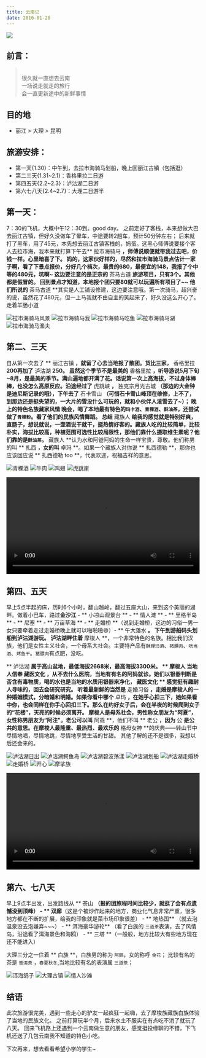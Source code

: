 ```yaml
---
title: 云南记
date: 2016-01-28
---
```


<img class="full-image" src="https://ohv0hyr4v.qnssl.com/banner-yun.jpg" />

## 前言：
<blockquote class="blockquote-center"><br>很久就一直想去云南<br>一场说走就走的旅行<br>会一直更新途中的新鲜事情<br></blockquote>


## 目的地
* 丽江 > 大理 > 昆明

## 旅游安排：
- 第一天{1.30}：中午到，去拉市海骑马划船，晚上回丽江古镇（包括逛）
- 第二三天{1.31~2.1}：香格里拉二日游
- 第四五天{2.2~2.3}：泸沽湖二日游
- 第六七八天{2.4~2.7}：大理二日游半


<!-- more -->

## 第一天：
7：30的飞机，大概中午12：30到。good day。
之前定好了客栈，本来想做大巴去丽江古镇，但好久没做车了晕车，中途要转2趟车，预计50分钟左右；
后来就打了黑车，用了45元，本先想去丽江古镇客栈的，妈蛋。这黑心师傅说要接个客人去拉市海，我本来就打算下午去** 拉市海骑马 **，师傅说顺便就带我过去吧，价钱一样。心里暗喜了下。
妈的，这家伙好样的，尽然和拉市海骑马景点估计一家子啊，看了下景点报价，分好几个档次，最贵的680，最便宜的148，我报了个中等的480元，坑啊~
这边要注意的是正宗的** 茶马古道 **旅游项目，只有3个。其他都是假冒的。
回到景点才知道，本地报个团只要80就可以玩遍所有项目了~~
他们所说的** 茶马古道 **其实是人工铺设修建，这边要注意哦。第一次骑马，超兴奋的说，虽然花了480元，但一上马我就不由自主的笑起来了，好久没这么开心了。走着羊肠小道

![拉市海骑马风景](https://ohv0hyr4v.qnssl.com/IMG_0608.JPG)
![拉市海骑马我](https://ohv0hyr4v.qnssl.com/IMG_0607.JPG)
![拉市海骑马吃鱼](https://ohv0hyr4v.qnssl.com/IMG_0610.JPG)
![拉市海骑马湖](https://ohv0hyr4v.qnssl.com/IMG_0609.JPG)
![拉市海骑马渔夫](https://ohv0hyr4v.qnssl.com/IMG_0611.JPG)





## 第二、三天
自从第一次去了 ** 丽江古镇 **，就留了心去当地报了散团。货比三家，** 香格里拉 **200再加了** 泸沽湖 **250。
虽然这个季节不是最美的** 香格里拉 **，听导游说5月下旬~8月，是最美的季节。满山遍地都开满了花。话说第一次上高海拔，不过身体棒棒，也没怎么高原反应。沿途经过了** 虎跳峡 **，** 独克宗月光古城 **（那边的大金钟是迪尼斯记录的哦），下午去了** 石卡雪山 **（可惜石卡雪山峰顶在维修，上不了，到那边还是挺失望的，一大片的雪没什么可玩的，就和小伙伴人滚雪去了~）；
晚上的特色名族藏家风情 晚会，喝了本地最有特色的`玛卡酒`、`青稞酒`、`酥油茶`，还尝试做了`青稞粉`。看了他们的民族风情舞蹈。
总结** 藏族人 **给我的感觉就是特别好爽，直肠子，想说就说，一壶酒说干就干，挺热情好客的。藏族人吃的比较简单，比较朴实，海拔比较高，种植范围可选性比较局限性，那他们靠什么摄取维生素呢？他们靠的是`酥油茶`。** 藏族人 **认为水和阿爸阿妈的生命一样宝贵，尊敬。他们称男的叫 ** 扎西 **，女的叫** 卓玛 **。如果一个藏族人对你说 ** 扎西德勒 **，那你也应该回应说 ** 扎西德勒 too **，代表欢迎，祝福吉祥的意思。

![青稞酒](https://ohv0hyr4v.qnssl.com/IMG_0034.JPG)
![牛肉](https://ohv0hyr4v.qnssl.com/IMG_0033.JPG)
![鸡翅](https://ohv0hyr4v.qnssl.com/IMG_0030.JPG)
![虎跳崖](https://ohv0hyr4v.qnssl.com/IMG_0024.JPG)


<video src="https://ohv0hyr4v.qnssl.com/y1.mp4" width="100%"  controls="controls"></video>



## 第四、五天
早上5点半起的床，历时6个小时，翻山越岭，翻过五座大山，来到这个美丽的湖畔。做着小巴车，路过**金沙江** - ** 小凉山观景台 ** - ** 情人滩 ** - ** 里格半岛 ** - ** 尼塞 ** - ** 万亩草海 ** - ** 走婚桥 **（说到走婚桥，这边的习俗一男一女只要牵着走过走婚桥晚上就可以啪啪啪😄）- ** 午大落水 **。
下午到游船码头划船到泸沽湖游玩。
泸沽湖畔住着** 摩梭人 **，一个非常特色的名族。相比我们汉族，他们是女性主义社会，一个母系大社会。主要特产品有`酥理玛酒`、`猪膘肉`、`咣当酒`、`烤鱼干`。`猪膘肉`有点肥，没吃。

** 泸沽湖 **属于高山盆地，最低海拔2668米，最高海拔3300米。
** 摩梭人 **当地人信奉** 藏医文化 **，从不去什么医院，当地有有名的阿妈就诊。她们以银器判断是否含有毒物质，喝的水也是当地的水质用银器来净化，** 藏医文化 ** 感觉挺有趣耐人寻味的，回去会研究研究。
听着最新鲜的当然是** 走婚习俗 **，走婚是摩梭人的一种婚姻模式，分暗婚和明婚。如果你看中哪个** 卓玛 **，在她手心扣三下，她如果看中你，也会同样在你手心回扣三下。那么在约好女子后，会在半夜的时候爬到女子的“花楼”，天亮的时候必须离开。
摩梭人是母系社会，男性称女朋友为“阿夏”，女性称男朋友为“阿注”。老公可以叫** 阿乖 **，他们不叫 ** 老公 **，因为** 公 **是公共的意思。在摩梭人最隆重、最热烈、最欢乐的** 格母女神 **的庆典——转山节中尽情地唱，尽情地跳，尽情地享受生活的甘甜。
其他了解的还不是很多，我想以后还会来的。


![泸沽湖日出](https://ohv0hyr4v.qnssl.com/IMG_0600.JPG)
![泸沽湖鳄鱼岛](https://ohv0hyr4v.qnssl.com/IMG_0601.JPG)
![泸沽湖碧波荡漾](https://ohv0hyr4v.qnssl.com/IMG_0605.JPG)
![泸沽湖划船](https://ohv0hyr4v.qnssl.com/IMG_0604.JPG)
![泸沽湖走婚桥](https://ohv0hyr4v.qnssl.com/IMG_0606.JPG)
![走婚桥](https://ohv0hyr4v.qnssl.com/IMG_0016.JPG)
![开心](https://ohv0hyr4v.qnssl.com/IMG_0017.JPG)
![摩挲族](https://ohv0hyr4v.qnssl.com/IMG_0035.JPG)


<video src="https://ohv0hyr4v.qnssl.com/y2.mp4" width="100%" controls="controls"></video>




## 第六、七八天
早上9点半出发，出发路线从 ** 苍山 **（报的团旅程时间比较少，就逛了会有点遗憾没到顶峰） - ** 双廊**（这是个被炒作起来的地方，商业化气息非常严重，很多地方都在不断的扩展，给我的印象就是菜市场印象很差）  - ** 地热国** （就去泡温泉没去泡嫌弃~~~） - ** 洱海豪华游轮** （看了白族的 ` 三道茶 `表演，去了风情岛，沿途看了洱海景色和海鸥） - ** 三塔 **（一般般，地方比较大有些地方现在还不能进入）

大理三分之一住着 ** 白族 **，白族男的称为 ` 阿鹏 `，女的称呼 ` 金花 `；
比较有名的茶是 ` 普洱茶 ` ，` 春夏秋冬 `,当地比较有名的表演属 ` 三道茶 `；

![洱海鸽子](https://ohv0hyr4v.qnssl.com/IMG_0597.JPG)
![大理古镇](https://ohv0hyr4v.qnssl.com/IMG_0598.JPG)
![情人沙滩](https://ohv0hyr4v.qnssl.com/IMG_0599.JPG)



## 结语
此次旅游很完美，遇到一些走心的驴友一起疯狂一起嗨，去了摩梭族藏族白族体验了当地的民族文化。 之前打算玩半个月，后来水土不服实在有点吃不消了就玩了八天。
回来飞机路上还遇到一个云南做生意的朋友，感觉挺投缘聊的不错，下飞机还送了几包云南我不知道的特色小吃。

下次再来，想去看看希望小学的学生~









